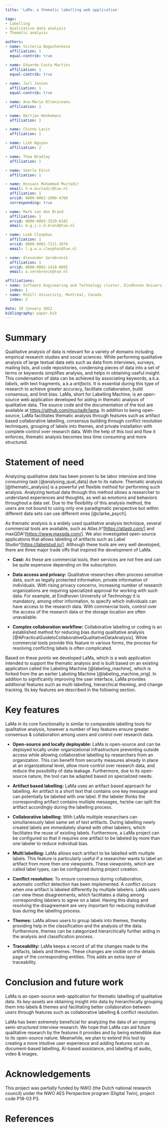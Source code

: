 ```yaml
---
title: 'LaMa: a thematic labelling web application'

tags:
- Labelling
- Qualitative data analysis
- Thematic analysis

authors:
- name: Victoria Bogachenkova 
  affiliation: 1
  equal-contrib: true

- name: Eduardo Costa Martins 
  affiliation: 1
  equal-contrib: true
  
- name: Jarl Jansen 
  affiliation: 1
  equal-contrib: true

- name: Ana-Maria Olteniceanu
  affiliation: 1

- name: Bartjan Henkemans 
  affiliation: 1

- name: Chinno Lavin
  affiliation: 1

- name: Linh Nguyen
  affiliation: 2

- name: Thea Bradley 
  affiliation: 1

- name: Veerle Fürst
  affiliation: 1

- name: Hossain Muhammad Muctadir
  email: h.m.muctadir@tue.nl
  affiliation: 1
  orcid: 0000-0002-2090-4766
  corresponding: true

- name: Mark van den Brand
  affiliation: 1
  orcid: 0000-0003-3529-6182
  email: m.g.j.v.d.brand@tue.nl

- name: Loek Cleophas
  affiliation: 1
  orcid: 0000-0002-7221-3676
  email: l.g.w.a.cleophas@tue.nl

- name: Alexander Serebrenik
  affiliation: 1
  orcid: 0000-0002-1418-0095
  email: a.serebrenik@tue.nl

affiliations:
- name: Software Engineering and Technology cluster, Eindhoven University of Technology, Eindhoven, The Netherlands
  index: 1
- name: McGill University, Montreal, Canada
  index: 2

date: 10 January 2022
bibliography: paper.bib
---
```


# Summary

Qualitative analysis of data is relevant for a variety of domains including empirical research studies and social sciences. While performing qualitative analysis of large textual data sets such as data from interviews, surveys, mailing lists, and code repositories, condensing pieces of data into a set of terms or keywords simplifies analysis, and helps in obtaining useful insight. This condensation of data can be achieved by associating keywords, a.k.a. *labels*, with text fragments, a.k.a *artifacts*. It is essential during this type of research to achieve greater accuracy, facilitate collaboration, build consensus, and limit bias. LaMa, short for Labelling Machine, is an open-source web application developed for aiding in thematic analysis of qualitative data. The source code and the documentation of the tool are available at <https://github.com/muctadir/lama>. In addition to being open-source, LaMa facilitates thematic analysis through features such as artifact based collaborative labelling, consensus building through conflict resolution techniques, grouping of labels into themes, and private installation with complete control over research data. With the help of this tool and flow it enforces, thematic analysis becomes less time consuming and more structured.

# Statement of need

Analyzing qualitative data has been proven to be labor intensive and time consuming task [@analysing_qual_data] due to its nature. Thematic analysis [@thematic_analysis] is a powerful yet flexible method for performing such analysis. Analyzing textual data through this method allows a researcher to understand experiences and thoughts, as well as emotions and behaviors throughout a data set. Due to the flexibility of this analysis method, the users are not bound to using only one paradigmatic perspective but within different data sets can use different ones [@clarke_psych].

As thematic analysis is a widely used qualitative analysis technique, several commercial tools are available, such as Atlas.ti^[https://atlasti.com/] and maxQDA^[https://www.maxqda.com/]. We also investigated open-source applications that allows labelling of artifacts such as Label Studio^[https://labelstud.io/]. Although these tools are very well developed, there are three major trade offs that inspired the development of LaMa.

- **Cost:** As these are commercial tools, their services are not free and can be quite expensive depending on the subscription.

- **Data access and privacy:** Qualitative researches often process sensitive data, such as legally protected information, private information of individuals. With rising privacy concerns, increasing number of research organizations are requiring specialized approval for working with such data. For example, at Eindhoven University of Technology it is mandatory, among other information, to specify which individuals can have access to the research data. With commercial tools, control over the access of the research data or the storage location are often unavailable.

- **Complex collaboration workflow:** Collaborative labelling or coding is an established method for reducing bias during qualitative analysis [@APracticalGuidetoCollaborativeQualitativeDataAnalysis]. While commercial tools provide this feature in various forms, the process for resolving conflicting labels is often complicated.

Based on these points we developed LaMa, which is a web application intended to support the thematic analysis and is built based on an existing application called the Labeling Machine [@labeling_machine], which is forked from the an earlier Labeling Machine [@labeling_machine_orig]. In addition to significantly improving the user interface, LaMa provides additional features such as multi-labelling, hierarchical theming, and change tracking. Its key features are described in the following section.

# Key features

LaMa in its core functionality is similar to comparable labelling tools for qualitative analysis, however a number of key features ensure greater consensus & collaboration among users and control over research data.

- **Open-source and locally deployable:** LaMa is open-source and can be deployed locally under organizational infrastructure preventing outside access while allowing collaborative labelling by researchers from an organization. This can benefit from security measures already in place at an organizational level, allow more control over research data, and reduce the possibility of data leakage. Furthermore, due to its open-source nature, the tool can be adapted based on specialized needs.

- **Artifact based labelling:** LaMa uses an artifact based approach for labelling. An artifact is a short text that contains one key message and can potentially be labeled with one label. If the labeler thinks the corresponding artifact contains multiple messages, he/she can split the artifact accordingly during the labelling process.

- **Collaborative labelling:** With LaMa multiple researchers can simultaneously label same set of text artifacts. During labelling newly created labels are immediately shared with other labelers, which facilitates the reuse of existing labels. Furthermore, a LaMa project can be configured so that it requires one artifact to be labeled by more than one labeler to reduce individual bias.

- **Multi labelling:** LaMa allows each artifact to be labelled with multiple labels. This feature is particularly useful if a researcher wants to label an artifact from more then one viewpoints. These viewpoints, which are called label types, can be configured during project creation.

- **Conflict resolution:** To ensure consensus during collaboration, automatic conflict detection has been implemented. A conflict occurs when one artifact is labeled differently by multiple labelers. LaMa users can view these disagreements, which facilitates a dialog among corresponding labelers to agree on a label. Having this dialog and resolving the disagreement are very important for reducing individual bias during the labelling process.

- **Themes:** LaMa allows users to group labels into themes, thereby providing help in the classification and the analysis of the data. Furthermore, themes can be categorized hierarchically further aiding in the analysis and classification process.

- **Traceability:** LaMa keeps a record of all the changes made to the artifacts, labels and themes. These changes are visible on the details page of the corresponding entities. This adds an extra layer of traceability.

# Conclusion and future work

LaMa is an open-source web-application for thematic labelling of qualitative data. Its key-assets are obtaining insight into data by hierarchically grouping them into labels & themes and facilitating better collaboration between users through features such as collaborative labelling & conflict resolution.

LaMa has been extremely beneficial for analyzing the data of an ongoing semi-structured interview research. We hope that LaMa can aid future qualitative research by the features it provides and by being extendible due to its open-source nature. Meanwhile, we plan to extend this tool by creating a more intuitive user experience and adding features such as document-based labelling, AI-based assistance, and labelling of audio, video & images.

# Acknowledgements

This project was partially funded by NWO (the Dutch national research council) under the NWO AES Perspective program (Digital Twin), project code P18-03 P3.

# References